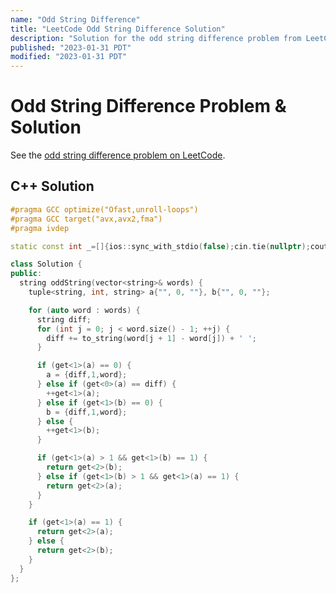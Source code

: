 ```yaml
---
name: "Odd String Difference"
title: "LeetCode Odd String Difference Solution"
description: "Solution for the odd string difference problem from LeetCode."
published: "2023-01-31 PDT"
modified: "2023-01-31 PDT"
---
```


# Odd String Difference Problem & Solution

See the [odd string difference problem on LeetCode](https://leetcode.com/problems/odd-string-difference).

## C++ Solution

```cpp
#pragma GCC optimize("Ofast,unroll-loops")
#pragma GCC target("avx,avx2,fma")
#pragma ivdep

static const int _=[]{ios::sync_with_stdio(false);cin.tie(nullptr);cout.tie(nullptr);return 0;}();

class Solution {
public:
  string oddString(vector<string>& words) {
    tuple<string, int, string> a{"", 0, ""}, b{"", 0, ""};

    for (auto word : words) {
      string diff;
      for (int j = 0; j < word.size() - 1; ++j) {
        diff += to_string(word[j + 1] - word[j]) + ' ';
      }

      if (get<1>(a) == 0) {
        a = {diff,1,word};
      } else if (get<0>(a) == diff) {
        ++get<1>(a);
      } else if (get<1>(b) == 0) {
        b = {diff,1,word};
      } else {
        ++get<1>(b);
      }

      if (get<1>(a) > 1 && get<1>(b) == 1) {
        return get<2>(b);
      } else if (get<1>(b) > 1 && get<1>(a) == 1) {
        return get<2>(a);
      }
    }

    if (get<1>(a) == 1) {
      return get<2>(a);
    } else {
      return get<2>(b);
    }
  }
};
```
